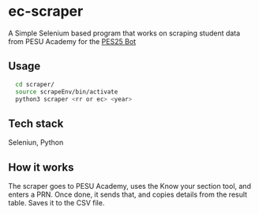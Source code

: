 # ec-scraper

A Simple Selenium based program that works on scraping student data from PESU Academy for the [PES25 Bot](https://github.com/alfadelta10010/pesu-bot-2025)

## Usage

```bash
  cd scraper/
  source scrapeEnv/bin/activate
  python3 scraper <rr or ec> <year>
```

## Tech stack

Seleniun, Python

## How it works

The scraper goes to PESU Academy, uses the Know your section tool, and enters a PRN. Once done, it sends that, and copies details from the result table. Saves it to the CSV file.
